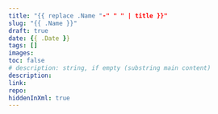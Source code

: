 ```yaml
---
title: "{{ replace .Name "-" " " | title }}"
slug: "{{ .Name }}"
draft: true
date: {{ .Date }}
tags: []
images:
toc: false
# description: string, if empty (substring main content)
description:
link: 
repo: 
hiddenInXml: true
---
```


